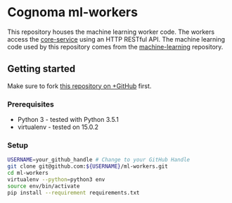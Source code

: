 # Cognoma ml-workers

This repository houses the machine learning worker code. The workers access the [core-service](https://github.com/cognoma/core-service) using an HTTP RESTful API. The machine learning code used by this repository comes from the [machine-learning](https://github.com/cognoma/machine-learning) repository.

## Getting started

Make sure to fork [this repository on
 +GitHub](https://github.com/cognoma/ml-workers "cognoma/ml-workers on
 +GitHub") first.

### Prerequisites
- Python 3 - tested with Python 3.5.1
- virtualenv - tested on 15.0.2

### Setup

```sh
USERNAME=your_github_handle # Change to your GitHub Handle
git clone git@github.com:${USERNAME}/ml-workers.git
cd ml-workers
virtualenv --python=python3 env
source env/bin/activate
pip install --requirement requirements.txt
```
